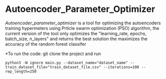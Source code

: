 # Autoencoder_Parameter_Optimizer

_Autoencoder_parameter_optimizer_ is a tool for optimizing the autoencoders training hypermeters using Prticle swarm optimization (PSO) algorithm, the current version of the tool only optimizes the "learning_rate, epochs, batch_size, n_layers" and returns the best solution the maximizes the accuracy of the random forest classifer 

*To run the code:
git clone the project and run 

```
python3 -W ignore main.py --dataset_name="dataset_name" --train_dataset_file="train_dataset_file.csv" --iterations=100 --rep_length=250
```
